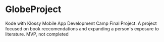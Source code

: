 # GlobeProject
Kode with Klossy Mobile App Development Camp Final Project. 
A project focused on book reccomendations and expanding a person's exposure to literature. 
MVP, not completed
